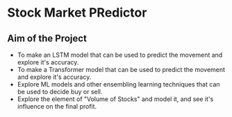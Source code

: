 # Stock Market PRedictor

## Aim of the Project
* To make an LSTM model that can be used to predict the movement and explore it's accuracy.
* To make a Transformer model that can be used to predict the movement and explore it's accuracy.
* Explore ML models and other ensembling learning techniques that can be used to decide buy or sell.
* Explore the element of "Volume of Stocks" and model it, and see it's influence on the final profit.
